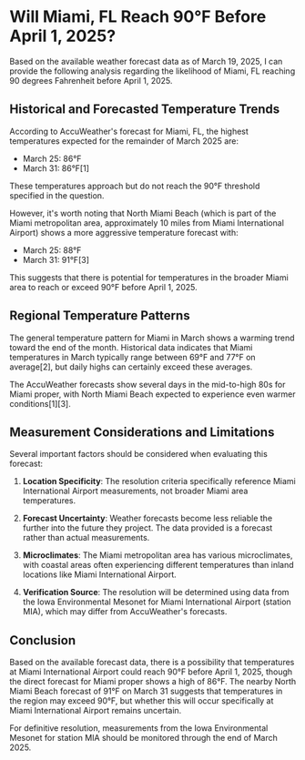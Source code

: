 # Will Miami, FL Reach 90°F Before April 1, 2025?

Based on the available weather forecast data as of March 19, 2025, I can provide the following analysis regarding the likelihood of Miami, FL reaching 90 degrees Fahrenheit before April 1, 2025.

## Historical and Forecasted Temperature Trends

According to AccuWeather's forecast for Miami, FL, the highest temperatures expected for the remainder of March 2025 are:

- March 25: 86°F
- March 31: 86°F[1]

These temperatures approach but do not reach the 90°F threshold specified in the question.

However, it's worth noting that North Miami Beach (which is part of the Miami metropolitan area, approximately 10 miles from Miami International Airport) shows a more aggressive temperature forecast with:

- March 25: 88°F
- March 31: 91°F[3]

This suggests that there is potential for temperatures in the broader Miami area to reach or exceed 90°F before April 1, 2025.

## Regional Temperature Patterns

The general temperature pattern for Miami in March shows a warming trend toward the end of the month. Historical data indicates that Miami temperatures in March typically range between 69°F and 77°F on average[2], but daily highs can certainly exceed these averages.

The AccuWeather forecasts show several days in the mid-to-high 80s for Miami proper, with North Miami Beach expected to experience even warmer conditions[1][3].

## Measurement Considerations and Limitations

Several important factors should be considered when evaluating this forecast:

1. **Location Specificity**: The resolution criteria specifically reference Miami International Airport measurements, not broader Miami area temperatures.

2. **Forecast Uncertainty**: Weather forecasts become less reliable the further into the future they project. The data provided is a forecast rather than actual measurements.

3. **Microclimates**: The Miami metropolitan area has various microclimates, with coastal areas often experiencing different temperatures than inland locations like Miami International Airport.

4. **Verification Source**: The resolution will be determined using data from the Iowa Environmental Mesonet for Miami International Airport (station MIA), which may differ from AccuWeather's forecasts.

## Conclusion

Based on the available forecast data, there is a possibility that temperatures at Miami International Airport could reach 90°F before April 1, 2025, though the direct forecast for Miami proper shows a high of 86°F. The nearby North Miami Beach forecast of 91°F on March 31 suggests that temperatures in the region may exceed 90°F, but whether this will occur specifically at Miami International Airport remains uncertain.

For definitive resolution, measurements from the Iowa Environmental Mesonet for station MIA should be monitored through the end of March 2025.